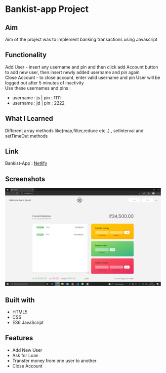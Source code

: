 # Bankist-app Project

## Aim

Aim of the project was to implement banking transactions using Javascript

## Functionality

Add User - insert any username and pin and then click add Account button to add new user, then insert newly added username and pin again \
Close Account - to close account, enter valid username and pin
User will be logged out after 5 minutes of inactivity \
Use these usernames and pins :
* username : js | pin : 1111
* username : jd | pin : 2222

## What I Learned
Different array methods like(map,filter,reduce etc..) , setInterval and setTimeOut methods 

## Link

Bankist-App : [Netlify](https://https://bankist-app-projects.netlify.app/) 

## Screenshots

![Alt text](/img/ss1.png?raw=true "View of app")


## Built with

* HTML5
* CSS
* ES6 JavaScript

## Features

* Add New User
* Ask for Loan
* Transfer money from one user to another
* Close Account
